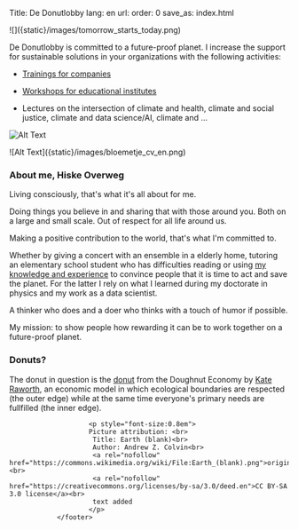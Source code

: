 Title: De Donutlobby
lang: en
url:
order: 0
save_as: index.html



<side-block>
  <side-content>
    ![]({static}/images/tomorrow_starts_today.png)
  </side-content>
</side-block>

De Donutlobby is committed to a future-proof planet. I increase the support for sustainable solutions in your organizations with the following activities:

* [Trainings for companies]({filename}/pages/bedrijven-en.md)

* [Workshops for educational institutes]({filename}/pages/spel-en.md)

* Lectures on the intersection of climate and health, climate and social justice, climate and data science/AI, climate and ...

![Alt Text]({static}/images/enroads_picture.jpg)


<side-block>
  <side-content>
![Alt Text]({static}/images/bloemetje_cv_en.png)
  </side-content>
</side-block>

### About me, Hiske Overweg

Living consciously, that's what it's all about for me.

Doing things you believe in and sharing that with those around you. Both on a large and small scale. Out of respect for all life around us.

Making a positive contribution to the world, that's what I'm committed to.

Whether by giving a concert with an ensemble in a elderly home, tutoring an elementary school student who has difficulties reading or using [my knowledge and experience](https://www.linkedin.com/in/hiske-overweg/) to convince people that it is time to act and save the planet. For the latter I rely on what I learned during my doctorate in physics and my work as a data scientist.

A thinker who does and a doer who thinks with a touch of humor if possible.

My mission: to show people how rewarding it can be to work together on a future-proof planet.


### Donuts?

The donut in question is the [donut](https://www.kateraworth.com/doughnut/) from the Doughnut Economy by [Kate Raworth](https://www.kateraworth.com/), an economic model in which ecological boundaries are respected (the outer edge) while at the same time everyone's primary needs are fullfilled (the inner edge).

 <footer id="contentinfo" class="body">


                        <p style="font-size:0.8em">
                        Picture attribution: <br>
                         Title: Earth (blank)<br>
                         Author: Andrew Z. Colvin<br>
                         <a rel="nofollow" href="https://commons.wikimedia.org/wiki/File:Earth_(blank).png">original</a><br>
                         <a rel="nofollow" href="https://creativecommons.org/licenses/by-sa/3.0/deed.en">CC BY-SA 3.0 license</a><br>
                         text added
                        </p>
                </footer>
